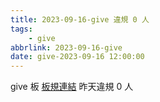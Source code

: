 ```yaml
---
title: 2023-09-16-give 違規 0 人
tags:
    - give
abbrlink: 2023-09-16-give
date: give-2023-09-16 12:00:00
---
```

give 板 [板規連結](https://www.ptt.cc/bbs/give/M.1612495900.A.C32.html)
昨天違規 0 人
